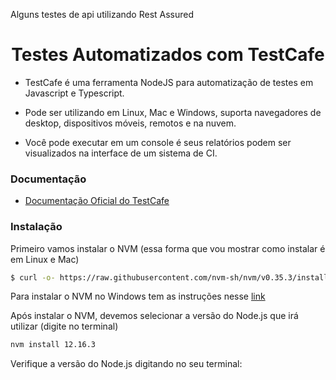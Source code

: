 Alguns testes de api utilizando Rest Assured

<h1 align="center">Testes Automatizados com TestCafe</h1>

- TestCafe é uma ferramenta NodeJS para automatização de testes em Javascript e Typescript.
  
- Pode ser utilizando em Linux, Mac e Windows, suporta navegadores de desktop, dispositivos móveis, remotos e na nuvem.

- Você pode executar em um console é seus relatórios podem ser visualizados na interface de um sistema de CI.

### Documentação
- [Documentação Oficial do TestCafe](https://devexpress.github.io/testcafe/documentation/getting-started/)

### Instalação
 
Primeiro vamos instalar o NVM (essa forma que vou mostrar como instalar é em Linux e Mac)

```sh
$ curl -o- https://raw.githubusercontent.com/nvm-sh/nvm/v0.35.3/install.sh | bash
```
Para instalar o NVM no Windows tem as instruções nesse [link](https://github.com/coreybutler/nvm-windows) 

Após instalar o NVM, devemos selecionar a versão do Node.js que irá utilizar (digite no terminal)

```sh
nvm install 12.16.3
```
Verifique a versão do Node.js digitando no seu terminal:
